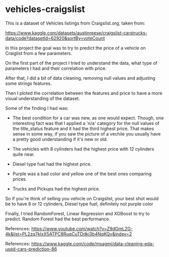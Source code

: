 # vehicles-craigslist

This is a dataset of Vehicles listings from Craigslist.org, taken from:

https://www.kaggle.com/datasets/austinreese/craigslist-carstrucks-data/code?datasetId=62920&sortBy=voteCount

In this project the goal was to try to predict the price of a vehicle on Craiglist from a few parameters.

On the first part of the project I tried to understand the data, what type of parameters I had and their correlation with price.

After that, I did a bit of data cleaning, removing null values and adjusting some strings features.

Then I ploted the correlation between the features and price to have a more visual understanding of the dataset.

Some of the finding I had was:

* The best condition for a car was new, as one would expect. Though, one interesting fact was that I applied a 'n/a' category for the null values of the title_status feature and it had the third highest price. That makes sense in some way, if you saw the picture of a vechile you usually have a pretty good understanding if it's new or old.

* The vehicles with 8 cylinders had the highest price with 12 cylinders quite near.
* Diesel type fuel had the highest price.
* Purple was a bad color and yellow one of the best ones comparing prices.
* Trucks and Pickups had the highest price.

So if you're think of selling you vehicle on Craigslist, your best shot would be to have 8 or 12 cylinders, Diesel type fuel, definitely not purple color


Finally, I tried RandomForest, Linear Regression and XGBoost to try to predict. Random Forest had the best performance.


References: https://www.youtube.com/watch?v=Z9dGmL2G-4k&list=PL2zq7klxX5ATPC8RuqCuTDdki3b4NqKQv&index=2

References: https://www.kaggle.com/code/msagmj/data-cleaning-eda-used-cars-prediction-86
